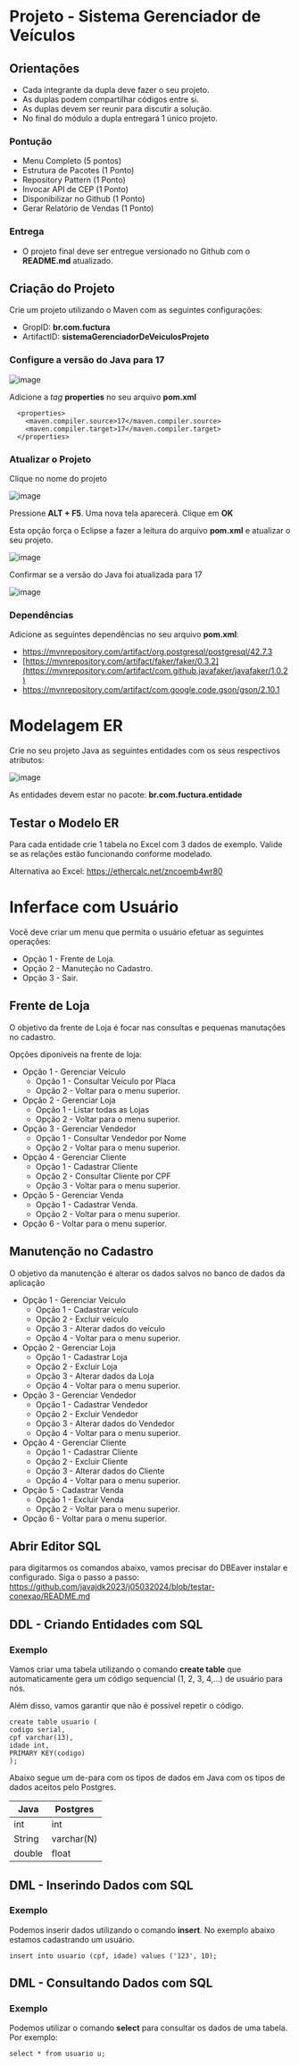 # Projeto  - Sistema Gerenciador de Veículos


## Orientações

- Cada integrante da dupla deve fazer o seu projeto.
- As duplas podem compartilhar códigos entre si.
- As duplas devem ser reunir para discutir a solução.
- No final do módulo a dupla entregará 1 único projeto.

### Pontução

- Menu Completo (5 pontos)
- Estrutura de Pacotes (1 Ponto)
- Repository Pattern (1 Ponto)
- Invocar API de CEP (1 Ponto)
- Disponibilizar no Github (1 Ponto) 
- Gerar Relatório de Vendas (1 Ponto)

### Entrega

- O projeto final deve ser entregue versionado no Github com o **README.md** atualizado.


## Criação do Projeto

Crie um projeto utilizando o Maven com as seguintes configurações:

* GropID: **br.com.fuctura**
* ArtifactID: **sistemaGerenciadorDeVeiculosProjeto**


### Configure a versão do Java para 17

![image](https://github.com/javajdk2023/j05032024/assets/130251409/28973124-5ae1-499e-bcc6-7421c73101a8)

Adicione a *tag* **properties** no seu arquivo **pom.xml**

```
  <properties>
    <maven.compiler.source>17</maven.compiler.source>
    <maven.compiler.target>17</maven.compiler.target>
  </properties>
```

### Atualizar o Projeto

Clique no nome do projeto 

![image](https://github.com/javajdk2023/j05032024/assets/130251409/e368f93b-816d-4eae-89ce-ee6b40b6f0dc)


Pressione **ALT + F5**. Uma nova tela aparecerá. Clique em  **OK**

Esta opção força o Eclipse a fazer a leitura do arquivo **pom.xml** e atualizar o seu projeto.

![image](https://github.com/javajdk2023/j05032024/assets/130251409/c41eaf54-fd9b-47f8-a5af-dab960a03675)

Confirmar se a versão do Java foi atualizada para 17

![image](https://github.com/javajdk2023/j05032024/assets/130251409/e23443a1-ee60-4011-a489-2d5cf1931e64)


### Dependências

Adicione as seguintes dependências no seu arquivo **pom.xml**:

* https://mvnrepository.com/artifact/org.postgresql/postgresql/42.7.3
* [https://mvnrepository.com/artifact/faker/faker/0.3.2](https://mvnrepository.com/artifact/com.github.javafaker/javafaker/1.0.2)
* https://mvnrepository.com/artifact/com.google.code.gson/gson/2.10.1

# Modelagem ER

Crie no seu projeto Java as seguintes entidades com os seus respectivos atributos:

![image](https://github.com/javajdk2023/j05032024/assets/130251409/d1c05959-7575-4bc7-b428-e8c23c0ddecc)

As entidades devem estar no pacote: **br.com.fuctura.entidade**

## Testar o Modelo ER

Para cada entidade crie 1 tabela no Excel com 3 dados de exemplo. Valide se as relações estão funcionando conforme modelado.

Alternativa ao Excel: https://ethercalc.net/zncoemb4wr80

# Inferface com Usuário

Você deve criar um menu que permita o usuário efetuar as seguintes operações:

* Opção 1 - Frente de Loja.
* Opção 2 - Manuteção no Cadastro.
* Opção 3 - Sair.

## Frente de Loja

O objetivo da frente de Loja é focar nas consultas e pequenas manutações no cadastro.

Opções diponíveis na frente de loja:

* Opção 1 - Gerenciar Veículo
  - Opção 1 - Consultar Veículo por Placa
  - Opção 2 - Voltar para o menu superior.
* Opção 2 - Gerenciar Loja
  - Opção 1 - Listar todas as Lojas
  - Opção 2 - Voltar para o menu superior.
* Opção 3 - Gerenciar Vendedor
  - Opção 1 - Consultar Vendedor por Nome
  - Opção 2 - Voltar para o menu superior.
* Opção  4 - Gerenciar Cliente
  - Opção 1 - Cadastrar Cliente
  - Opção 2 - Consultar Cliente por CPF
  - Opção 3 - Voltar para o menu superior.
* Opção 5 - Gerenciar Venda
  - Opção 1 - Cadastrar Venda.
  - Opção 2 - Voltar para o menu superior.
* Opção 6 - Voltar para o menu superior.

## Manutenção no Cadastro

O objetivo da manutenção é alterar os dados salvos no banco de dados da aplicação

* Opção 1 - Gerenciar Veículo
  - Opção 1 - Cadastrar veículo
  - Opção 2 - Excluir veículo
  - Opção 3 - Alterar dados do veículo
  - Opção 4 - Voltar para o menu superior.
* Opção 2 - Gerenciar Loja
  - Opção 1 - Cadastrar Loja
  - Opção 2 - Excluir Loja
  - Opção 3 - Alterar dados da Loja
  - Opção 4 - Voltar para o menu superior.
* Opção 3 - Gerenciar Vendedor
  - Opção 1 - Cadastrar Vendedor
  - Opção 2 - Excluir Vendedor
  - Opção 3 - Alterar dados do Vendedor
  - Opção 4 - Voltar para o menu superior.
* Opção  4 - Gerenciar Cliente
  - Opção 1 - Cadastrar Cliente
  - Opção 2 - Excluir Cliente
  - Opção 3 - Alterar dados do Cliente
  - Opção 4 - Voltar para o menu superior.
* Opção 5 - Cadastrar Venda
  - Opção 1 - Excluir Venda
  - Opção 2 - Voltar para o menu superior.
* Opção 6 - Voltar para o menu superior.

## Abrir Editor SQL

para digitarmos os comandos abaixo, vamos precisar do DBEaver instalar e configurado. Siga o passo a passo: https://github.com/javajdk2023/j05032024/blob/testar-conexao/README.md

## DDL - Criando Entidades com SQL

### Exemplo

Vamos criar uma tabela utilizando o comando **create table** que automaticamente gera um código sequencial (1, 2, 3, 4,...) de usuário para nós. 

Além disso, vamos garantir que não é possível repetir o código.

```
create table usuario (
codigo serial,
cpf varchar(13),
idade int,
PRIMARY KEY(codigo)
);
```

Abaixo segue um de-para com os tipos de dados em Java com os tipos de dados aceitos pelo Postgres.

| Java  | Postgres |
| ------------- | ------------- |
| int  | int  |
| String  | varchar(N)  |
| double  | float  |

## DML - Inserindo Dados com SQL

### Exemplo

Podemos inserir dados utilizando o comando **insert**. No exemplo abaixo estamos cadastrando um usuário.

```
insert into usuario (cpf, idade) values ('123', 10);
```

## DML - Consultando Dados com SQL

### Exemplo

Podemos utilizar o comando **select** para consultar os dados de uma tabela. Por exemplo:

```
select * from usuario u;
```

